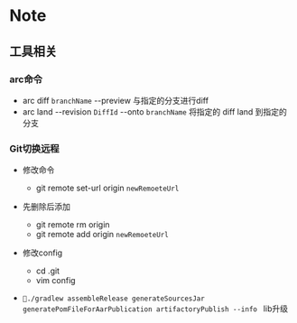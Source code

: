 # Note
## 工具相关
### arc命令

* arc diff `branchName` --preview  与指定的分支进行diff
* arc land --revision `DiffId` --onto `branchName`  将指定的 diff land 到指定的分支

### Git切换远程
* 修改命令
  * git remote set-url origin `newRemoeteUrl`
  
* 先删除后添加
	* git remote rm origin
   * git remote add origin `newRemoeteUrl`
   
* 修改config
  * cd .git
  * vim config
* `./gradlew assembleRelease generateSourcesJar generatePomFileForAarPublication artifactoryPublish --info ` lib升级